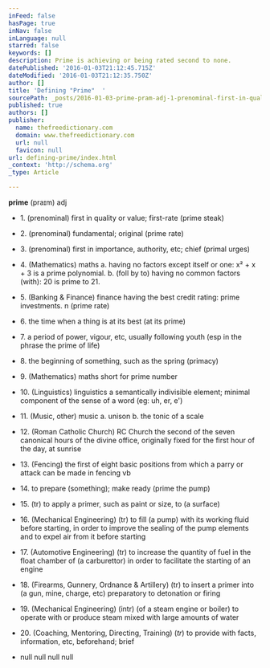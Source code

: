 ```yaml
---
inFeed: false
hasPage: true
inNav: false
inLanguage: null
starred: false
keywords: []
description: Prime is achieving or being rated second to none.
datePublished: '2016-01-03T21:12:45.715Z'
dateModified: '2016-01-03T21:12:35.750Z'
author: []
title: 'Defining "Prime"  '
sourcePath: _posts/2016-01-03-prime-pram-adj-1-prenominal-first-in-quality-or-value.md
published: true
authors: []
publisher:
  name: thefreedictionary.com
  domain: www.thefreedictionary.com
  url: null
  favicon: null
url: defining-prime/index.html
_context: 'http://schema.org'
_type: Article

---
```

**prime** (praɪm) adj 

* 1\. (prenominal) first in quality or value; first-rate  (prime steak)
* 2\. (prenominal) fundamental; original (prime rate)
* 3\. (prenominal) first in importance, authority, etc; chief  (primal urges)
* 4\. (Mathematics) maths a. having no factors except itself or one: x² + x + 3 is a prime polynomial. b. (foll by to) having no common factors (with): 20 is prime to 21\. 

* 5\. (Banking & Finance) finance having the best credit rating: prime investments. n (prime rate)
* 6\. the time when a thing is at its best (at its prime)
* 7\. a period of power, vigour, etc, usually following youth (esp in the phrase the prime of life) 
* 8\. the beginning of something, such as the spring (primacy)
* 9\. (Mathematics) maths short for prime number 
* 10\. (Linguistics) linguistics a semantically indivisible element; minimal component of the sense of a word (eg: uh, er, e')
* 11\. (Music, other) music a. unison b. the tonic of a scale 
* 12\. (Roman Catholic Church) RC Church the second of the seven canonical hours of the divine office, originally fixed for the first hour of the day, at sunrise 
* 13\. (Fencing) the first of eight basic positions from which a parry or attack can be made in fencing vb 
* 14\. to prepare (something); make ready (prime the pump)
* 15\. (tr) to apply a primer, such as paint or size, to (a surface) 
* 16\. (Mechanical Engineering) (tr) to fill (a pump) with its working fluid before starting, in order to improve the sealing of the pump elements and to expel air from it before starting 
* 17\. (Automotive Engineering) (tr) to increase the quantity of fuel in the float chamber of (a carburettor) in order to facilitate the starting of an engine 
* 18\. (Firearms, Gunnery, Ordnance & Artillery) (tr) to insert a primer into (a gun, mine, charge, etc) preparatory to detonation or firing 
* 19\. (Mechanical Engineering) (intr) (of a steam engine or boiler) to operate with or produce steam mixed with large amounts of water 
* 20\. (Coaching, Mentoring, Directing, Training) (_tr_) to provide with facts, information, etc, beforehand; brief 
* null
null
null
null